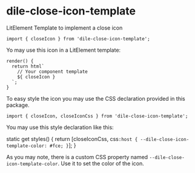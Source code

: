 # dile-close-icon-template

LitElement Template to implement a close icon

```
import { closeIcon } from 'dile-close-icon-template';
```

Yo may use this icon in a LitElement template:

```
render() {
  return html`
    // Your component template
    ${ closeIcon }
  `;
}
```

To easy style the icon you may use the CSS declaration provided in this package.

```
import { closeIcon, closeIconCss } from 'dile-close-icon-template';
```

You may use this style declaration like this:

static get styles() {
  return [closeIconCss, css`
    :host {
        --dile-close-icon-template-color: #fce;
      }
  `];
}

As you may note, there is a custom CSS property named ```--dile-close-icon-template-color```. Use it to set the color of the icon.